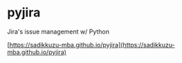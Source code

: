 # pyjira

Jira's issue management w/ Python

[https://sadikkuzu-mba.github.io/pyjira](https://sadikkuzu-mba.github.io/pyjira)
